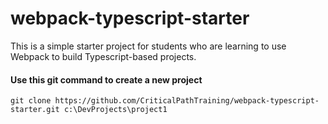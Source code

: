# webpack-typescript-starter
This is a simple starter project for students who are learning to use Webpack to build Typescript-based projects.

#### Use this git command to create a new project

`git clone https://github.com/CriticalPathTraining/webpack-typescript-starter.git c:\DevProjects\project1`
